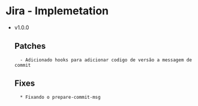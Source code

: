# Jira - Implemetation

- v1.0.0

  ## Patches

        - Adicionado hooks para adicionar codigo de versão a messagem de commit

  ## Fixes

        * Fixando o prepare-commit-msg
